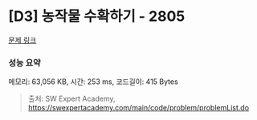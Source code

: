 # [D3] 농작물 수확하기 - 2805 

[문제 링크](https://swexpertacademy.com/main/code/problem/problemDetail.do?contestProbId=AV7GLXqKAWYDFAXB) 

### 성능 요약

메모리: 63,056 KB, 시간: 253 ms, 코드길이: 415 Bytes



> 출처: SW Expert Academy, https://swexpertacademy.com/main/code/problem/problemList.do